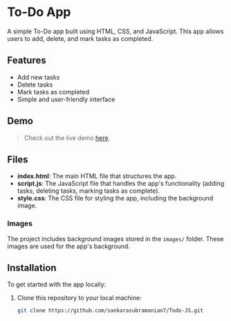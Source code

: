# To-Do App

A simple To-Do app built using HTML, CSS, and JavaScript. This app allows users to add, delete, and mark tasks as completed.

## Features

- Add new tasks
- Delete tasks
- Mark tasks as completed
- Simple and user-friendly interface

## Demo

> Check out the live demo [here](https://todo-blond-ten.vercel.app/).

## Files

- **index.html**: The main HTML file that structures the app.
- **script.js**: The JavaScript file that handles the app's functionality (adding tasks, deleting tasks, marking tasks as complete).
- **style.css**: The CSS file for styling the app, including the background image.

### Images

The project includes background images stored in the `images/` folder. These images are used for the app's background.

## Installation

To get started with the app locally:

1. Clone this repository to your local machine:

   ```bash
   git clone https://github.com/sankarasubramanian7/Todo-JS.git
